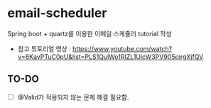 # email-scheduler
Spring boot + quartz를 이용한 이메일 스케쥴러 tutorial 작성 
* 참고 튜토리얼 영상 : https://www.youtube.com/watch?v=6KavPTuC0pU&list=PLS1QulWo1RIZL1UicW3PV905pirgXjfQV

## TO-DO
- [ ] @Valid가 적용되지 않는 문제 해결 필요함.
